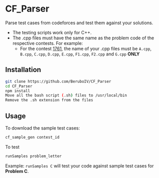 # CF_Parser
Parse test cases from codeforces and test them against your solutions. 
- The testing scripts work only for C++.
- The .cpp files must have the same name as the problem code of the respective contests. For example:
    - For the contest [1761](https://codeforces.com/contest/1761), the name of your .cpp files must be `A.cpp`, `B.cpp`, `C.cpp`, `D.cpp`, `E.cpp`, `F1.cpp`, `F2.cpp` and `G.cpp` **ONLY**
## Installation

```bash
git clone https://github.com/BeruboIV/CF_Parser
cd CF_Parser
npm install
Move all the bash script (.sh) files to /usr/local/bin
Remove the .sh extension from the files
```

## Usage
To download the sample test cases:
```bash
cf_sample_gen contest_id
```
To test 
```bash
runSamples problem_letter
```
Example: `runSamples C` will test your code against sample test cases for **Problem C**.